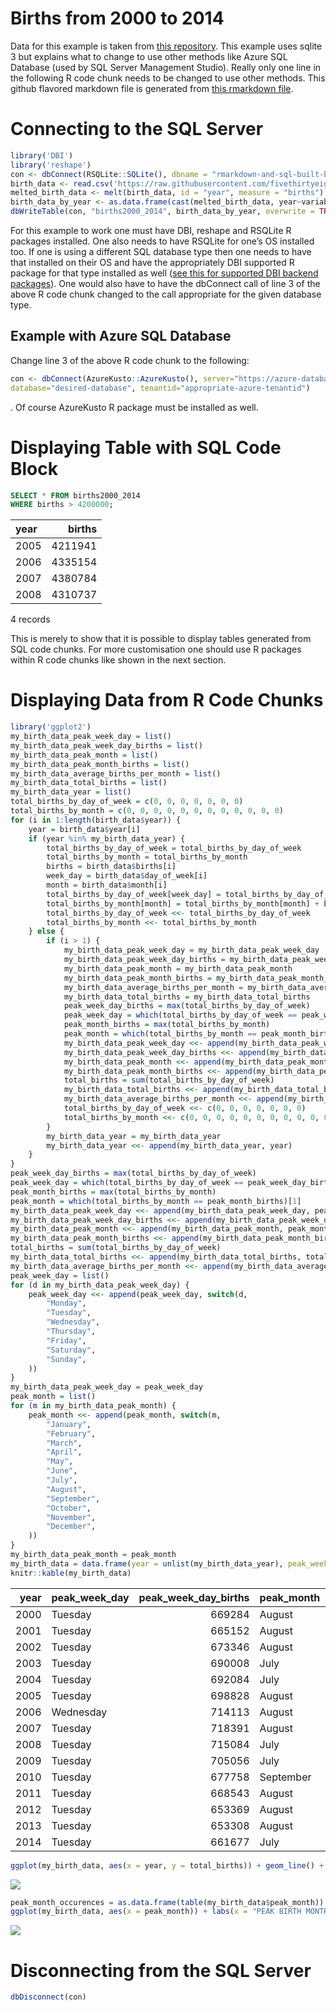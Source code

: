Births from 2000 to 2014
================

Data for this example is taken from [this
repository](https://github.com/fivethirtyeight/data/blob/master/births/US_births_2000-2014_SSA.csv).
This example uses sqlite 3 but explains what to change to use other
methods like Azure SQL Database (used by SQL Server Management Studio).
Really only one line in the following R code chunk needs to be changed
to use other methods. This github flavored markdown file is generated
from [this rmarkdown file](rmarkdown-and-sql-built-births-display.rmd).

# Connecting to the SQL Server

``` r
library('DBI')
library('reshape')
con <- dbConnect(RSQLite::SQLite(), dbname = "rmarkdown-and-sql-built-births-display.db")
birth_data <- read.csv('https://raw.githubusercontent.com/fivethirtyeight/data/master/births/US_births_2000-2014_SSA.csv')
melted_birth_data <- melt(birth_data, id = "year", measure = "births")
birth_data_by_year <- as.data.frame(cast(melted_birth_data, year~variable, sum))
dbWriteTable(con, "births2000_2014", birth_data_by_year, overwrite = TRUE)
```

For this example to work one must have DBI, reshape and RSQLite R
packages installed. One also needs to have RSQLite for one’s OS
installed too. If one is using a different SQL database type then one
needs to have that installed on their OS and have the appropriately DBI
supported R package for that type installed as well ([see this for
supported DBI backend packages](https://dbi.r-dbi.org/)). One would also
have to have the dbConnect call of line 3 of the above R code chunk
changed to the call appropriate for the given database type.

## Example with Azure SQL Database

Change line 3 of the above R code chunk to the following:

``` r
con <- dbConnect(AzureKusto::AzureKusto(), server="https://azure-database-url.net",
database="desired-database", tenantid="appropriate-azure-tenantid")
```

. Of course AzureKusto R package must be installed as well.

# Displaying Table with SQL Code Block

``` sql
SELECT * FROM births2000_2014
WHERE births > 4200000;
```

<div class="knitsql-table">

| year |  births |
|:-----|--------:|
| 2005 | 4211941 |
| 2006 | 4335154 |
| 2007 | 4380784 |
| 2008 | 4310737 |

4 records

</div>

This is merely to show that it is possible to display tables generated
from SQL code chunks. For more customisation one should use R packages
within R code chunks like shown in the next section.

# Displaying Data from R Code Chunks

``` r
library('ggplot2')
my_birth_data_peak_week_day = list()
my_birth_data_peak_week_day_births = list()
my_birth_data_peak_month = list()
my_birth_data_peak_month_births = list()
my_birth_data_average_births_per_month = list()
my_birth_data_total_births = list()
my_birth_data_year = list()
total_births_by_day_of_week = c(0, 0, 0, 0, 0, 0, 0)
total_births_by_month = c(0, 0, 0, 0, 0, 0, 0, 0, 0, 0, 0, 0)
for (i in 1:length(birth_data$year)) {
    year = birth_data$year[i]
    if (year %in% my_birth_data_year) {
        total_births_by_day_of_week = total_births_by_day_of_week
        total_births_by_month = total_births_by_month
        births = birth_data$births[i]
        week_day = birth_data$day_of_week[i]
        month = birth_data$month[i]
        total_births_by_day_of_week[week_day] = total_births_by_day_of_week[week_day] + births
        total_births_by_month[month] = total_births_by_month[month] + births
        total_births_by_day_of_week <<- total_births_by_day_of_week
        total_births_by_month <<- total_births_by_month
    } else {
        if (i > 1) {
            my_birth_data_peak_week_day = my_birth_data_peak_week_day
            my_birth_data_peak_week_day_births = my_birth_data_peak_week_day_births
            my_birth_data_peak_month = my_birth_data_peak_month
            my_birth_data_peak_month_births = my_birth_data_peak_month_births
            my_birth_data_average_births_per_month = my_birth_data_average_births_per_month
            my_birth_data_total_births = my_birth_data_total_births
            peak_week_day_births = max(total_births_by_day_of_week)
            peak_week_day = which(total_births_by_day_of_week == peak_week_day_births)[1]
            peak_month_births = max(total_births_by_month)
            peak_month = which(total_births_by_month == peak_month_births)[1]
            my_birth_data_peak_week_day <<- append(my_birth_data_peak_week_day, peak_week_day)
            my_birth_data_peak_week_day_births <<- append(my_birth_data_peak_week_day_births, peak_week_day_births)
            my_birth_data_peak_month <<- append(my_birth_data_peak_month, peak_month)
            my_birth_data_peak_month_births <<- append(my_birth_data_peak_month_births, peak_month_births)
            total_births = sum(total_births_by_day_of_week)
            my_birth_data_total_births <<- append(my_birth_data_total_births, total_births)
            my_birth_data_average_births_per_month <<- append(my_birth_data_average_births_per_month, total_births/12)
            total_births_by_day_of_week <<- c(0, 0, 0, 0, 0, 0, 0)
            total_births_by_month <<- c(0, 0, 0, 0, 0, 0, 0, 0, 0, 0, 0, 0)
        }
        my_birth_data_year = my_birth_data_year
        my_birth_data_year <<- append(my_birth_data_year, year)
    }
}
peak_week_day_births = max(total_births_by_day_of_week)
peak_week_day = which(total_births_by_day_of_week == peak_week_day_births)[1]
peak_month_births = max(total_births_by_month)
peak_month = which(total_births_by_month == peak_month_births)[1]
my_birth_data_peak_week_day <<- append(my_birth_data_peak_week_day, peak_week_day)
my_birth_data_peak_week_day_births <<- append(my_birth_data_peak_week_day_births, peak_week_day_births)
my_birth_data_peak_month <<- append(my_birth_data_peak_month, peak_month)
my_birth_data_peak_month_births <<- append(my_birth_data_peak_month_births, peak_month_births)
total_births = sum(total_births_by_day_of_week)
my_birth_data_total_births <<- append(my_birth_data_total_births, total_births)
my_birth_data_average_births_per_month <<- append(my_birth_data_average_births_per_month, total_births/12)
peak_week_day = list()
for (d in my_birth_data_peak_week_day) {
    peak_week_day <<- append(peak_week_day, switch(d,
        "Monday",
        "Tuesday",
        "Wednesday",
        "Thursday",
        "Friday",
        "Saturday",
        "Sunday",
    ))
}
my_birth_data_peak_week_day = peak_week_day
peak_month = list()
for (m in my_birth_data_peak_month) {
    peak_month <<- append(peak_month, switch(m,
        "January",
        "February",
        "March",
        "April",
        "May",
        "June",
        "July",
        "August",
        "September",
        "October",
        "November",
        "December",
    ))
}
my_birth_data_peak_month = peak_month
my_birth_data = data.frame(year = unlist(my_birth_data_year), peak_week_day = unlist(my_birth_data_peak_week_day), peak_week_day_births = unlist(my_birth_data_peak_week_day_births), peak_month = unlist(my_birth_data_peak_month), peak_month_births = unlist(my_birth_data_peak_month_births), average_births_per_month = unlist(my_birth_data_average_births_per_month), total_births = unlist(my_birth_data_total_births))
knitr::kable(my_birth_data)
```

| year | peak_week_day | peak_week_day_births | peak_month | peak_month_births | average_births_per_month | total_births |
|-----:|:--------------|---------------------:|:-----------|------------------:|-------------------------:|-------------:|
| 2000 | Tuesday       |               669284 | August     |            367893 |                 345042.9 |      4140515 |
| 2001 | Tuesday       |               665152 | August     |            369383 |                 341941.7 |      4103300 |
| 2002 | Tuesday       |               673346 | August     |            366409 |                 340948.8 |      4091386 |
| 2003 | Tuesday       |               690008 | July       |            370236 |                 346262.7 |      4155152 |
| 2004 | Tuesday       |               692084 | July       |            365380 |                 348221.5 |      4178658 |
| 2005 | Tuesday       |               698828 | August     |            376467 |                 350385.3 |      4204624 |
| 2006 | Wednesday     |               714113 | August     |            394199 |                 360668.1 |      4328017 |
| 2007 | Tuesday       |               718391 | August     |            396355 |                 364455.2 |      4373462 |
| 2008 | Tuesday       |               715084 | July       |            380707 |                 358560.2 |      4302723 |
| 2009 | Tuesday       |               705056 | July       |            373491 |                 348570.5 |      4182846 |
| 2010 | Tuesday       |               677758 | September  |            355887 |                 337342.0 |      4048104 |
| 2011 | Tuesday       |               668543 | August     |            364194 |                 333304.5 |      3999654 |
| 2012 | Tuesday       |               653369 | August     |            365501 |                 332853.2 |      3994239 |
| 2013 | Tuesday       |               653308 | August     |            356879 |                 330483.3 |      3965800 |
| 2014 | Tuesday       |               661677 | July       |            357476 |                 333542.8 |      4002514 |

``` r
ggplot(my_birth_data, aes(x = year, y = total_births)) + geom_line() + geom_point() + labs(x = "YEAR", y = "TOTAL BIRHTS") + scale_x_continuous(breaks = my_birth_data$year, labels = as.character(my_birth_data$year))
```

![](rmarkdown-and-sql-built-births-display_files/figure-gfm/sql-display-1.png)<!-- -->

``` r
peak_month_occurences = as.data.frame(table(my_birth_data$peak_month))
ggplot(my_birth_data, aes(x = peak_month)) + labs(x = "PEAK BIRTH MONTH OF THE YEAR", y = "NUMBER OF YEARS") + geom_bar() + scale_y_continuous(breaks = 1:max(table(my_birth_data$peak_month)))
```

![](rmarkdown-and-sql-built-births-display_files/figure-gfm/sql-display-2.png)<!-- -->

# Disconnecting from the SQL Server

``` r
dbDisconnect(con)
```
